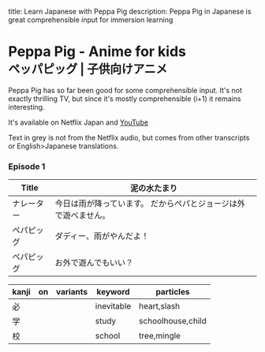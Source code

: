 title: Learn Japanese with Peppa Pig
description: Peppa Pig in Japanese is great comprehensible input for immersion learning

# Peppa Pig - Anime for kids <br><small>ペッパピッグ | 子供向けアニメ</small>

Peppa Pig has so far been good for some comprehensible input. It's not exactly thrilling TV, but since it's mostly comprehensible (i+1) it remains interesting.

It's available on Netflix Japan and <a href="https://www.youtube.com/watch?v=fyPczAlbA8Q&list=PLoAi5luCTvem_5vwCbhQ3_RSTu5_NNZUE&index=1" target="_blank">YouTube</a>

Text in <span class="faded">grey</span> is not from the Netflix audio, but comes from other transcripts or English>Japanese translations.

### Episode 1

| Title       | 泥の水たまり                          |
| ----------- | ------------------------------------ |
| ナレーター       | 今日は雨<span class="faded">が降っています</span>。 <span class="faded">だから</span>ぺパとジョージは外で遊べません。  |
| ペパピッグ       | ダディー、雨がやんだよ！ |
| ペパピッグ       | お外で遊んでもいい？ |


| kanji | on | variants | keyword    | particles         |
| ----- | -- | -------- | ---------- | ----------------- |
| 必     |    |          | inevitable | heart,slash       |
| 学     |    |          | study      | schoolhouse,child |
| 校     |    |          | school     | tree,mingle       |